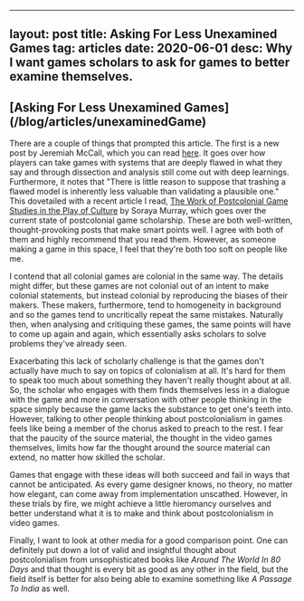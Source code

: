 
---
layout: post
title: Asking For Less Unexamined Games
tag: articles
date: 2020-06-01
desc: Why I want games scholars to ask for games to better examine themselves.
---
<h2>[Asking For Less Unexamined Games](/blog/articles/unexaminedGame)</h2>

There are a couple of things that prompted this article. The first is a new post by Jeremiah McCall, which you can read [here](https://www.playthepast.org/?p=302). It goes over how players can take games with systems that are deeply flawed in what they say and through dissection and analysis still come out with deep learnings. Furthermore, it notes that "There is little reason to suppose that trashing a flawed model is inherently less valuable than validating a plausible one." This dovetailed with a recent article I read, [The Work of Postcolonial Game Studies in the Play of Culture](https://olh.openlibhums.org/articles/10.16995/olh.285/) by Soraya Murray, which goes over the current state of postcolonial game scholarship. These are both well-written, thought-provoking posts that make smart points well. I agree with both of them and highly recommend that you read them. However, as someone making a game in this space, I feel that they're both too soft on people like me.


I contend that all colonial games are colonial in the same way. The details might differ, but these games are not colonial out of an intent to make colonial statements, but instead colonial by reproducing the biases of their makers. These makers, furthermore, tend to homogeneity in background and so the games tend to uncritically repeat the same mistakes. Naturally then, when analysing and critiquing these games, the same points will have to come up again and again, which essentially asks scholars to solve problems they've already seen.


Exacerbating this lack of scholarly challenge is that the games don't actually have much to say on topics of colonialism at all. It's hard for them to speak too much about something they haven't really thought about at all. So, the scholar who engages with them finds themselves less in a dialogue with the game and more in conversation with other people thinking in the space simply because the game lacks the substance to get one's teeth into. However, talking to other people thinking about postcolonialism in games feels like being a member of the chorus asked to preach to the rest. I fear that the paucity of the source material, the thought in the video games themselves, limits how far the thought around the source material can extend, no matter how skilled the scholar.


Games that engage with these ideas will both succeed and fail in ways that cannot be anticipated. As every game designer knows, no theory, no matter how elegant, can come away from implementation unscathed. However, in these trials by fire, we might achieve a little hieromancy ourselves and better understand what it is to make and think about postcolonialism in video games.


Finally, I want to look at other media for a good comparison point. One can definitely put down a lot of valid and insightful thought about postcolonialism from unsophisticated books like *Around The World In 80 Days* and that thought is every bit as good as any other in the field, but the field itself is better for also being able to examine something like *A Passage To India* as well.


